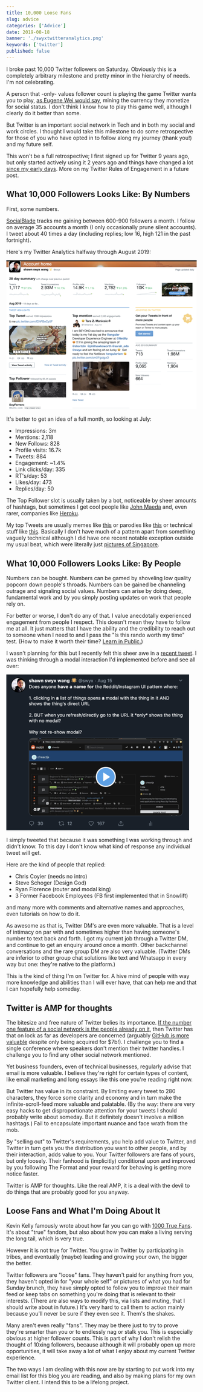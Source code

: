 ```yaml
---
title: 10,000 Loose Fans
slug: advice
categories: ['Advice']
date: 2019-08-18
banner: './swyxtwitteranalytics.png'
keywords: ['twitter']
published: false
---
```


I broke past 10,000 Twitter followers on Saturday. Obviously this is a completely arbitrary milestone and pretty minor in the hierarchy of needs. I'm not celebrating.

A person that -only- values follower count is playing the game Twitter wants you to play, [as Eugene Wei would say](https://www.eugenewei.com/blog/2019/2/19/status-as-a-service), mining the currency they monetize for social status. I don't think I know how to play this game well, although I clearly do it better than some.

But Twitter is an important social network in Tech and in both my social and work circles. I thought I would take this milestone to do some retrospective for those of you who have opted in to follow along my journey (thank you!) and my future self.

This won't be a full retrospective; I first signed up for Twitter 9 years ago, but only started actively using it 2 years ago and things have changed a lot [since my early days](https://dev.to/swyx/scraping-my-twitter-social-graph-with-python-and-selenium--hn8). More on my Twitter Rules of Engagement in a future post.

## What 10,000 Followers Looks Like: By Numbers

First, some numbers.

[SocialBlade](https://socialblade.com/twitter/user/swyx) tracks me gaining between 600-900 followers a month. I follow on average 35 accounts a month (I only occasionally prune silent accounts). I tweet about 40 times a day (including replies; low 16, high 121 in the past fortnight).

Here's my Twitter Analytics halfway through August 2019:

![./swyxtwitteranalytics.png](./swyxtwitteranalytics.png)

It's better to get an idea of a full month, so looking at July:

- Impressions: 3m
- Mentions: 2,118
- New Follows: 828
- Profile visits: 16.7k
- Tweets: 884
- Engagement: ~1.4%
- Link clicks/day: 335
- RT's/day: 53
- Likes/day: 473
- Replies/day: 50

The Top Follower slot is usually taken by a bot, noticeable by sheer amounts of hashtags, but sometimes I get cool people like [John Maeda](https://twitter.com/johnmaeda) and, even rarer, companies like [Heroku](https://twitter.com/heroku).

My top Tweets are usually memes like [this](https://t.co/fDhFBoCy5F) or parodies like [this](https://mobile.twitter.com/swyx/status/1145694466499588102) or technical stuff like [this](https://mobile.twitter.com/swyx/status/1100809424963219456). Basically I don't have much of a pattern apart from something vaguely technical although I did have one recent notable exception outside my usual beat, which were literally just [pictures of Singapore](https://twitter.com/swyx/status/1137356384796794880).

## What 10,000 Followers Looks Like: By People

Numbers can be bought. Numbers can be gamed by shoveling low quality popcorn down people's throads. Numbers can be gained be channeling outrage and signaling social values. Numbers can arise by doing deep, fundamental work and by you simply posting updates on work that people rely on.

For better or worse, I don't do any of that. I value anecdotally experienced engagement from people I respect. This doesn't mean they have to follow me at all. It just matters that I have the ability and the credibility to reach out to someone when I need to and I pass the "Is this rando worth my time" test. (How to make it worth their time? [Learn in Public.](https://swyx.io/writing/learn-in-public/))

I wasn't planning for this but I recently felt this sheer awe in a [recent tweet](https://mobile.twitter.com/swyx/status/1162200868592029697). I was thinking through a modal interaction I'd implemented before and see all over:

![modaltweet.png](modaltweet.png)

I simply tweeted that because it was something I was working through and didn't know. To this day I don't know what kind of response any individual tweet will get.

Here are the kind of people that replied:

- Chris Coyier (needs no intro)
- Steve Schoger (Design God)
- Ryan Florence (router and modal king)
- 3 Former Facebook Employees (FB first implemented that in Snowlift)

and many more with comments and alternative names and approaches, even tutorials on how to do it.

As awesome as that is, Twitter DM's are even more valuable. That is a level of intimacy on par with and sometimes higher than having someone's number to text back and forth. I got my current job through a Twitter DM, and continue to get an enquiry around once a month. Other backchannel conversations and the rare group DM are also very valuable. (Twitter DMs are inferior to other group chat solutions like text and Whatsapp in every way but one: they're native to the platform.)

This is the kind of thing I'm on Twitter for. A hive mind of people with way more knowledge and abilities than I will ever have, that can help me and that I can hopefully help someday.

## Twitter is AMP for thoughts

The bitesize and free nature of Twitter belies its importance. [If the number one feature of a social network is the people already on it](https://stratechery.com/2018/facebook-lenses/), then Twitter has that on lock as far as developers are concerned (arguably [GitHub is more valuable](https://mobile.twitter.com/swyx/status/1122544240804888578) despite only being acquired for \$7b!). I challenge you to find a single conference where speakers don't mention their twitter handles. I challenge you to find any other social network mentioned.

Yet business founders, even of technical businesses, regularly advise that email is more valuable. I believe they're right for certain types of content, like email marketing and long essays like this one you're reading right now.

But Twitter has value in its constraint. By limiting every tweet to 280 characters, they force some clarity and economy and in turn make the infinite-scroll-feed more valuable and palatable. (By the way: there are very easy hacks to get disproportionate attention for your tweets I should probably write about someday. But it definitely doesn't involve a million hashtags.) Fail to encapsulate important nuance and face wrath from the mob.

By "selling out" to Twitter's requirements, you help add value to Twitter, and Twitter in turn gets you the distribution you want to other people, and by their interaction, adds value to you. Your Twitter followers are fans of yours, but only loosely. Their fanhood is (implicitly) conditional upon and improved by you following The Format and your reward for behaving is getting more notice faster.

Twitter is AMP for thoughts. Like the real AMP, it is a deal with the devil to do things that are probably good for you anyway.

## Loose Fans and What I'm Doing About It

Kevin Kelly famously wrote about how far you can go with [1000 True Fans](https://kk.org/thetechnium/1000-true-fans/). It's about "true" fandom, but also about how you can make a living serving the long tail, which is very true.

However it is not true for Twitter. You grow in Twitter by participating in tribes, and eventually (maybe) leading and growing your own, the bigger the better.

Twitter followers are "loose" fans. They haven't paid for anything from you, they haven't opted in for "your whole self" or pictures of what you had for Sunday brunch, they have simply opted to follow you to improve their main feed or keep tabs on something you're doing that is relevant to their interests. (There are also ways to modify this, via lists and muting, that I should write about in future.) It's very hard to call them to action mainly because you'll never be sure if they even see it. Them's the shakes.

Many aren't even really "fans". They may be there just to try to prove they're smarter than you or to endlessly nag or stalk you. This is especially obvious at higher follower counts. This is part of why I don't relish the thought of 10xing followers, because although it will probably open up more opportunities, it will take away a lot of what I enjoy about my current Twitter experience.

The two ways I am dealing with this now are by starting to put work into my email list for this blog you are reading, and also by making plans for my own Twitter client. I intend this to be a lifelong project.
